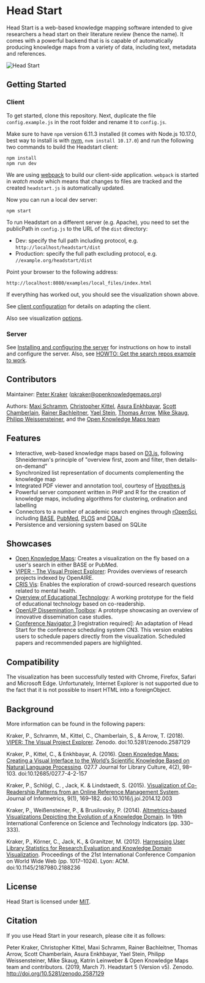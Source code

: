 # Head Start

Head Start is a web-based knowledge mapping software intended to give researchers  a head start on their literature review (hence the name). It comes with a powerful backend that is is capable of automatically producing knowledge maps from a variety of data, including text, metadata and references.

![Head Start](headstart.png)

## Getting Started

### Client
To get started, clone this repository. Next, duplicate the file `config.example.js` in the root folder and rename it to `config.js`.

Make sure to have `npm` version 6.11.3 installed (it comes with Node.js 10.17.0, best way to install is with [nvm](https://github.com/nvm-sh/nvm), `nvm install 10.17.0`) and run the following two commands to build the Headstart client:

    npm install
    npm run dev

We are using [webpack](https://webpack.github.io/) to build our client-side application. `webpack` is started in *watch mode* which means that changes to files are tracked and the created `headstart.js` is automatically updated.

Now you can run a local dev server:

	npm start

To run Headstart on a different server (e.g. Apache), you need to set the publicPath in `config.js` to the URL of the `dist` directory:
* Dev: specify the full path including protocol, e.g. `http://localhost/headstart/dist`
* Production: specify the full path excluding protocol, e.g. `//example.org/headstart/dist`

Point your browser to the following address:

	http://localhost:8080/examples/local_files/index.html

If everything has worked out, you should see the visualization shown above.

See [client configuration](doc/README.md) for details on adapting the client.

 Also see visualization [options](doc/README.md#visualisation-settings).

### Server

See [Installing and configuring the server](doc/server_config.md) for instructions on how to install and configure the server. Also, see [HOWTO: Get the search repos example to work](doc/howto_search_repos.md).

## Contributors

Maintainer: [Peter Kraker](https://github.com/pkraker) ([pkraker@openknowledgemaps.org](mailto:pkraker@openknowledgemaps.org))

Authors: [Maxi Schramm](https://github.com/tanteuschi), [Christopher Kittel](https://github.com/chreman), [Asura Enkhbayar](https://github.com/Bubblbu), [Scott Chamberlain](https://github.com/sckott), [Rainer Bachleitner](https://github.com/rbachleitner), [Yael Stein](https://github.com/jaels), [Thomas Arrow](https://github.com/tarrow), [Mike Skaug](https://github.com/mikeskaug), [Philipp Weissensteiner](https://github.com/wpp), and the [Open Knowledge Maps team](http://openknowledgemaps.org/team)


## Features

* Interactive, web-based knowledge maps based on [D3.js](https://d3js.org), following Shneiderman's principle of "overview first, zoom and filter, then details-on-demand"
* Synchronized list representation of documents complementing the knowledge map
* Integrated PDF viewer and annotation tool, courtesy of [Hypothes.is](https://hypothes.is)
* Powerful server component written in PHP and R for the creation of knowledge maps, including algorithms for clustering, ordination and labelling
* Connectors to a number of academic search engines through [rOpenSci](https://ropensci.org), including [BASE](https://base-search.net), [PubMed](https://www.ncbi.nlm.nih.gov/pubmed), [PLOS](https://plos.org) and [DOAJ](https://doaj.org)
* Persistence and versioning system based on SQLite


## Showcases

* [Open Knowledge Maps](https://openknowledgemaps.org/): Creates a visualization on the fly based on a user's search in either BASE or PubMed.
* [VIPER - The Visual Project Explorer](https://openknowledgemaps.org/viper/): Provides overviews of research projects indexed by OpenAIRE.
* [CRIS Vis](https://ois.lbg.ac.at/en/cris-I-research-questions): Enables the exploration of crowd-sourced research questions related to mental health.
* [Overview of Educational Technology](https://openknowledgemaps.org/educational-technology): A working prototype for the field of educational technology based on co-readership.
* [OpenUP Dissemination Toolbox](https://www.openuphub.eu/tools): A prototype showcasing an overview of innovative dissemination case studies.
* [Conference Navigator 3](http://halley.exp.sis.pitt.edu/cn3/visualization.php?conferenceID=131) [registration required]: An adaptation of Head Start for the conference scheduling system CN3. This version enables users to schedule papers directly from the visualization. Scheduled papers and recommended papers are highlighted.

## Compatibility

The visualization has been successfully tested with Chrome, Firefox, Safari and Microsoft Edge. Unfortunately, Internet Explorer is not supported due to the fact that it is not possible to insert HTML into a foreignObject.

## Background

More information can be found in the following papers:

Kraker, P., Schramm, M., Kittel, C., Chamberlain, S., & Arrow, T. (2018). [VIPER: The Visual Project Explorer](https://zenodo.org/record/1248119). Zenodo. doi:10.5281/zenodo.2587129

Kraker, P., Kittel, C., & Enkhbayar, A. (2016). [Open Knowledge Maps: Creating a Visual Interface to the World’s Scientific Knowledge Based on Natural Language Processing](http://0277.ch/ojs/index.php/cdrs_0277/article/view/157/355). 027.7 Journal for Library Culture, 4(2), 98–103. doi:10.12685/027.7-4-2-157

Kraker, P., Schlögl, C. , Jack, K. & Lindstaedt, S. (2015). [Visualization of Co-Readership Patterns from an Online Reference Management System](http://arxiv.org/abs/1409.0348). Journal of Informetrics, 9(1), 169–182. doi:10.1016/j.joi.2014.12.003

Kraker, P., Weißensteiner, P., & Brusilovsky, P. (2014). [Altmetrics-based Visualizations Depicting the Evolution of a Knowledge Domain](http://know-center.tugraz.at/download_extern/papers/sti_visualization_evolution_kraker_etal.pdf). In 19th International Conference on Science and Technology Indicators (pp. 330–333).

Kraker, P., Körner, C., Jack, K., & Granitzer, M. (2012). [Harnessing User Library Statistics for Research Evaluation and Knowledge Domain Visualization](http://know-center.tugraz.at/download_extern/papers/user_library_statistics.pdf). Proceedings of the 21st International Conference Companion on World Wide Web (pp. 1017–1024). Lyon: ACM. doi:10.1145/2187980.2188236


## License
Head Start is licensed under [MIT](LICENSE).


## Citation
If you use Head Start in your research, please cite it as follows:

Peter Kraker, Christopher Kittel, Maxi Schramm, Rainer Bachleitner, Thomas Arrow, Scott Chamberlain, Asura Enkhbayar, Yael Stein, Philipp Weissensteiner, Mike Skaug, Katrin Leinweber & Open Knowledge Maps team and contributors. (2019, March 7). Headstart 5 (Version v5). Zenodo. http://doi.org/10.5281/zenodo.2587129
